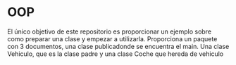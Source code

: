 # OOP
El único objetivo de este repositorio es proporcionar un ejemplo sobre como preparar una clase
y empezar a utilizarla. Proporciona un paquete con 3 documentos, una clase publicadonde se
encuentra el main. Una clase Vehiculo, que es la clase padre y una clase Coche que hereda de vehiculo

